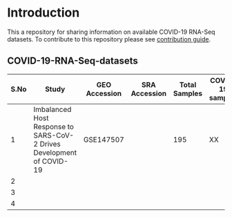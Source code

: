 # Introduction
This a repository for sharing information on available COVID-19 RNA-Seq datasets. To contribute to this repository please see [contribution guide]().


## COVID-19-RNA-Seq-datasets

|S.No | Study| GEO Accession  | SRA Accession | Total Samples  | COVID-19 samples| Type| Notes| Citation
|---|---|---|---|---|---|---|---|---|
| 1  | Imbalanced Host Response to SARS-CoV-2 Drives Development of COVID-19  | GSE147507  |   | 195  | XX| Bulk RNA-Seq| | [Blanco-Melo et. al.](https://www.sciencedirect.com/science/article/pii/S009286742030489X)|
| 2  |   |   |   |   | | | | |
| 3  |   |   |   |   | | | | |
| 4  |   |   |   |   | | | | |
